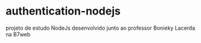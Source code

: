 # authentication-nodejs

projeto de estudo NodeJs desenvolvido junto ao professor Bonieky Lacerda na B7web
